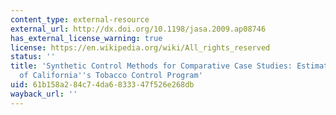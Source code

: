 ```yaml
---
content_type: external-resource
external_url: http://dx.doi.org/10.1198/jasa.2009.ap08746
has_external_license_warning: true
license: https://en.wikipedia.org/wiki/All_rights_reserved
status: ''
title: 'Synthetic Control Methods for Comparative Case Studies: Estimating the Effect
  of California''s Tobacco Control Program'
uid: 61b158a2-84c7-4da6-8333-47f526e268db
wayback_url: ''
---
```

